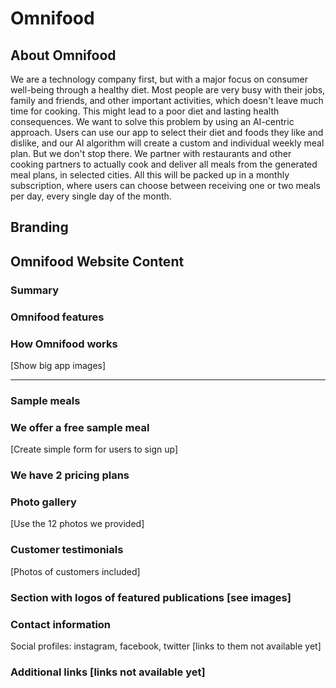 # Omnifood

## About Omnifood

We are a technology company first, but with a major focus on consumer well-being through a healthy diet. Most people are very busy with their jobs, family and friends, and other important activities, which doesn't leave much time for cooking. This might lead to a poor diet and lasting health consequences. We want to solve this problem by using an AI-centric approach. Users can use our app to select their diet and foods they like and dislike, and our AI algorithm will create a custom and individual weekly meal plan. But we don't stop there. We partner with restaurants and other cooking partners to actually cook and deliver all meals from the generated meal plans, in selected cities. All this will be packed up in a monthly subscription, where users can choose between receiving one or two meals per day, every single day of the month.

## Branding

## Omnifood Website Content

### Summary

### Omnifood features

### How Omnifood works

[Show big app images]

---

###

### Sample meals

### We offer a free sample meal

[Create simple form for users to sign up]

### We have 2 pricing plans

### Photo gallery

[Use the 12 photos we provided]

### Customer testimonials

[Photos of customers included]

### Section with logos of featured publications [see images]

### Contact information

Social profiles: instagram, facebook, twitter [links to them not available yet]

### Additional links [links not available yet]
